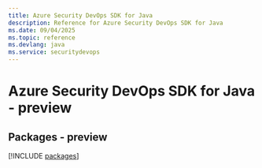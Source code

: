 ```yaml
---
title: Azure Security DevOps SDK for Java
description: Reference for Azure Security DevOps SDK for Java
ms.date: 09/04/2025
ms.topic: reference
ms.devlang: java
ms.service: securitydevops
---
```

# Azure Security DevOps SDK for Java - preview
## Packages - preview
[!INCLUDE [packages](security-devops-index.md)]